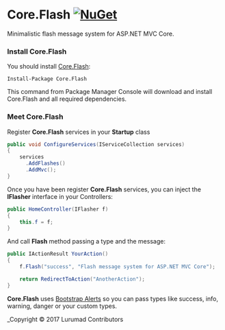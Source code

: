 # Core.Flash [![NuGet](https://img.shields.io/nuget/v/AspNetCore.Health.svg)](https://www.nuget.org/packages/Core.Flash/)

Minimalistic flash message system for ASP.NET MVC Core.

### Install Core.Flash

You should install [Core.Flash](https://www.nuget.org/packages/Core.Flash/):

    Install-Package Core.Flash
    
This command from Package Manager Console will download and install Core.Flash and all required dependencies.

### Meet Core.Flash

Register **Core.Flash** services in your **Startup** class

```csharp
public void ConfigureServices(IServiceCollection services)
{
    services
      .AddFlashes()
      .AddMvc();
}
```
Once you have been register **Core.Flash** services, you can inject the **IFlasher** interface in your Controllers:

```csharp
public HomeController(IFlasher f)
{
    this.f = f;
}
```
And call **Flash** method passing a type and the message:

```csharp
public IActionResult YourAction()
{
    f.Flash("success", "Flash message system for ASP.NET MVC Core");

    return RedirectToAction("AnotherAction");
}
```

**Core.Flash** uses [Bootstrap Alerts](https://v4-alpha.getbootstrap.com/components/alerts/) so you can pass types like success, info, warning, danger or your custom types.


_Copyright &copy; 2017 Lurumad Contributors

